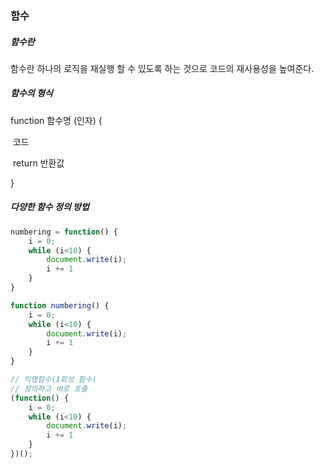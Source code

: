 ### 함수



##### 함수란

함수란 하나의 로직을 재실행 할 수 있도록 하는 것으로 코드의 재사용성을 높여준다.



##### 함수의 형식

function 함수명 (인자) {

​	코드

​	return 반환값

}





##### 다양한 함수 정의 방법

```javascript
numbering = function() {
	i = 0;
	while (i<10) {
		document.write(i);
		i += 1
	}
}

function numbering() {
    i = 0;
	while (i<10) {
		document.write(i);
		i += 1
	}
}

// 익명함수(1회성 함수)
// 정의하고 바로 호출
(function() {
	i = 0;
	while (i<10) {
		document.write(i);
		i += 1
	}
})();
```

